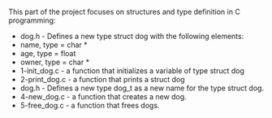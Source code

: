 This part of the project focuses on structures and type definition in C programming:
* dog.h - Defines a new type struct dog with the following elements:
 * name, type = char *
 * age, type = float
 * owner, type = char *
* 1-init_dog.c - a function that initializes a variable of type struct dog
* 2-print_dog.c -  a function that prints a struct dog
* dog.h - Defines a new type dog_t as a new name for the type struct dog.
* 4-new_dog.c - a function that creates a new dog.
* 5-free_dog.c - a function that frees dogs.